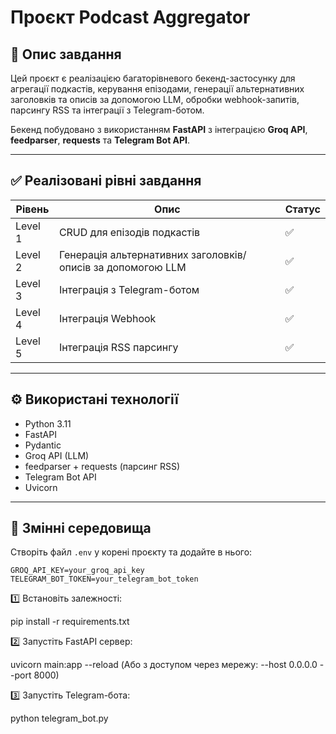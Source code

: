# Проєкт Podcast Aggregator

## 📝 Опис завдання

Цей проєкт є реалізацією багаторівневого бекенд-застосунку для агрегації подкастів, керування епізодами, генерації альтернативних заголовків та описів за допомогою LLM, обробки webhook-запитів, парсингу RSS та інтеграції з Telegram-ботом.

Бекенд побудовано з використанням **FastAPI** з інтеграцією **Groq API**, **feedparser**, **requests** та **Telegram Bot API**.

---

## ✅ Реалізовані рівні завдання

| Рівень | Опис | Статус |
|--------|------|--------|
| Level 1 | CRUD для епізодів подкастів | ✅ |
| Level 2 | Генерація альтернативних заголовків/описів за допомогою LLM | ✅ |
| Level 3 | Інтеграція з Telegram-ботом | ✅ |
| Level 4 | Інтеграція Webhook | ✅ |
| Level 5 | Інтеграція RSS парсингу | ✅ |

---

## ⚙ Використані технології

- Python 3.11
- FastAPI
- Pydantic
- Groq API (LLM)
- feedparser + requests (парсинг RSS)
- Telegram Bot API
- Uvicorn

---

## 🔑 Змінні середовища

Створіть файл `.env` у корені проєкту та додайте в нього:

```env
GROQ_API_KEY=your_groq_api_key
TELEGRAM_BOT_TOKEN=your_telegram_bot_token
```

1️⃣ Встановіть залежності:

pip install -r requirements.txt

2️⃣ Запустіть FastAPI сервер:

uvicorn main:app --reload
(Або з доступом через мережу: --host 0.0.0.0 --port 8000)

3️⃣ Запустіть Telegram-бота:

python telegram_bot.py